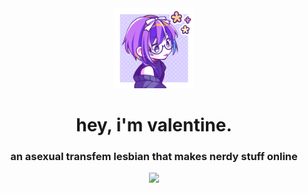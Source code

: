 <div align="center">
 <a href="https://www.valbuilds.xyz/">
  <img src="pfp.png" alt="Logo" width="128" height="128" />
 </a>
 <h1>hey, i'm valentine.</h1>
 <h3>an asexual transfem lesbian that makes nerdy stuff online</h3>
 <img src="https://github-readme-stats.hackclub.dev/api/wakatime?username=948&api_domain=hackatime.hackclub.com&theme=omni&custom_title=Hackatime+Stats&layout=compact&cache_seconds=0&langs_count=8" />
</div>
